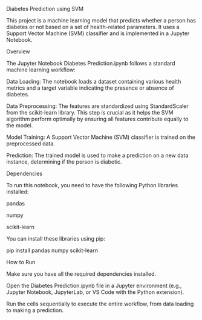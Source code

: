 Diabetes Prediction using SVM

This project is a machine learning model that predicts whether a person has diabetes or not based on a set of health-related parameters. It uses a Support Vector Machine (SVM) classifier and is implemented in a Jupyter Notebook.

Overview

The Jupyter Notebook Diabetes Prediction.ipynb follows a standard machine learning workflow:

Data Loading: The notebook loads a dataset containing various health metrics and a target variable indicating the presence or absence of diabetes.

Data Preprocessing: The features are standardized using StandardScaler from the scikit-learn library. This step is crucial as it helps the SVM algorithm perform optimally by ensuring all features contribute equally to the model.

Model Training: A Support Vector Machine (SVM) classifier is trained on the preprocessed data.

Prediction: The trained model is used to make a prediction on a new data instance, determining if the person is diabetic.

Dependencies

To run this notebook, you need to have the following Python libraries installed:

pandas

numpy

scikit-learn

You can install these libraries using pip:

pip install pandas numpy scikit-learn

How to Run

Make sure you have all the required dependencies installed.

Open the Diabetes Prediction.ipynb file in a Jupyter environment (e.g., Jupyter Notebook, JupyterLab, or VS Code with the Python extension).

Run the cells sequentially to execute the entire workflow, from data loading to making a prediction.
